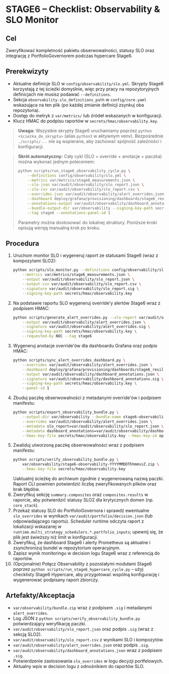 # STAGE6 – Checklist: Observability & SLO Monitor

## Cel
Zweryfikować kompletność pakietu obserwowalności, statusy SLO oraz integrację z
PortfolioGovernorem podczas hypercare Stage6.

## Prerekwizyty
- Aktualne definicje SLO w `config/observability/slo.yml`.
  Skrypty Stage6 korzystają z tej ścieżki domyślnie, więc przy pracy na repozytoryjnych definicjach nie musisz podawać `--definitions`.
- Sekcja `observability.slo_definitions_path` w `config/core.yaml` wskazująca na ten plik (po każdej zmianie definicji zsynkuj oba repozytoria).
- Dostęp do metryk z `var/metrics/` lub źródeł wskazanych w konfiguracji.
- Klucz HMAC do podpisu raportów w `secrets/hmac/observability.key`.

> **Uwaga:** Wszystkie skrypty Stage6 uruchamiamy poprzez `python <ścieżka_do_skryptu>` (alias `python3` w aktywnym venv). Bezpośrednie `./scripts/...` nie są wspierane, aby zachować spójność zależności i konfiguracji.

> **Skrót automatyczny:** Cały cykl (SLO + override + anotacje + paczka) można
> wykonać jednym poleceniem:
> ```bash
> python scripts/run_stage6_observability_cycle.py \
>     --definitions config/observability/slo.yml \
>     --metrics var/metrics/stage6_measurements.json \
>     --slo-json var/audit/observability/slo_report.json \
>     --slo-csv var/audit/observability/slo_report.csv \
>     --overrides-json var/audit/observability/alert_overrides.json \
>     --dashboard deploy/grafana/provisioning/dashboards/stage6_resilience_operations.json \
>     --annotations-output var/audit/observability/dashboard_annotations.json \
>     --bundle-output-dir var/observability --signing-key-path secrets/hmac/observability.key \
>     --tag stage6 --annotations-panel-id 1
> ```
> Parametry można dostosować do lokalnej struktury. Poniższe kroki opisują wersję
> manualną krok po kroku.

## Procedura
1. Uruchom monitor SLO i wygeneruj raport ze statusami Stage6 (wraz z
   kompozytami SLO2):
   ```bash
   python scripts/slo_monitor.py --definitions config/observability/slo.yml \
       --metrics var/metrics/stage6_measurements.json \
       --output var/audit/observability/slo_report.json \
       --output-csv var/audit/observability/slo_report.csv \
       --signature var/audit/observability/slo_report.sig \
       --signing-key-path secrets/hmac/observability.key
   ```
2. Na podstawie raportu SLO wygeneruj override'y alertów Stage6 wraz z podpisem HMAC:
   ```bash
   python scripts/generate_alert_overrides.py --slo-report var/audit/observability/slo_report.json \
       --output var/audit/observability/alert_overrides.json \
       --signature var/audit/observability/alert_overrides.sig \
       --signing-key-path secrets/hmac/observability.key \
       --requested-by NOC --tag stage6
   ```
3. Wygeneruj anotacje override'ów dla dashboardu Grafana oraz podpis HMAC:
   ```bash
   python scripts/sync_alert_overrides_dashboard.py \
       --overrides var/audit/observability/alert_overrides.json \
       --dashboard deploy/grafana/provisioning/dashboards/stage6_resilience_operations.json \
       --output var/audit/observability/dashboard_annotations.json \
       --signature var/audit/observability/dashboard_annotations.sig \
       --signing-key-path secrets/hmac/observability.key \
       --panel-id 1
   ```
4. Zbuduj paczkę obserwowalności z metadanymi override'ów i podpisem manifestu:
   ```bash
   python scripts/export_observability_bundle.py \
       --output-dir var/observability --bundle-name stage6-observability \
       --overrides var/audit/observability/alert_overrides.json \
       --metadata slo_report=var/audit/observability/slo_report.json \
       --metadata dashboard_annotations=var/audit/observability/dashboard_annotations.json \
       --hmac-key-file secrets/hmac/observability.key --hmac-key-id ops-stage6
   ```
5. Zwaliduj utworzoną paczkę obserwowalności wraz z podpisem manifestu:
   ```bash
   python scripts/verify_observability_bundle.py \
       var/observability/stage6-observability-YYYYMMDDThhmmssZ.zip \
       --hmac-key-file secrets/hmac/observability.key
   ```
   Uaktualnij ścieżkę do archiwum zgodnie z wygenerowaną nazwą paczki. Raport
   CLI powinien potwierdzić liczbę zweryfikowanych plików oraz brak błędów.
6. Zweryfikuj sekcję `summary.composites` oraz `composites.results` w raporcie,
   aby potwierdzić statusy SLO2 dla krytycznych domen (np. `core_stack`).
7. Przekaż statusy SLO do PortfolioGovernora i sprawdź ewentualne `slo_overrides`
   w wynikach `var/audit/portfolio/decision.json` (lub odpowiadającego raportu).
   Scheduler runtime odczyta raport z lokalizacji wskazanej w
   `runtime.multi_strategy_schedulers.*.portfolio_inputs`; upewnij się, że plik
   jest świeższy niż limit w konfiguracji.
8. Zweryfikuj, że dashboard Stage6 i alerty Prometheus są aktualne i zsynchronizuj
   bundel w repozytorium operacyjnym.
9. Zapisz wynik monitoringu w decision logu Stage6 wraz z referencją do raportów.
10. (Opcjonalnie) Połącz Observability z pozostałymi modułami Stage6 poprzez
    `python scripts/run_stage6_hypercare_cycle.py` – użyj checklisty Stage6 Hypercare, aby
    przygotować wspólną konfigurację i wygenerować podpisany raport zbiorczy.

## Artefakty/Akceptacja
- `var/observability/bundle.zip` wraz z podpisem `.sig` i metadanymi `alert_overrides`.
- Log JSON z `python scripts/verify_observability_bundle.py` potwierdzający weryfikację paczki.
- `var/audit/observability/slo_report.json` oraz podpis `.sig` (wraz z sekcją SLO2).
- `var/audit/observability/slo_report.csv` z wynikami SLO i kompozytów.
- `var/audit/observability/alert_overrides.json` oraz podpis `.sig`.
- `var/audit/observability/dashboard_annotations.json` wraz z podpisem `.sig`.
- Potwierdzenie zastosowania `slo_overrides` w logu decyzji portfelowych.
- Aktualny wpis w decision logu z odnośnikiem do raportów SLO.
